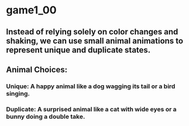 # game1_00

## Instead of relying solely on color changes and shaking, we can use small animal animations to represent unique and duplicate states.

## Animal Choices:

### Unique: A happy animal like a dog wagging its tail or a bird singing.
### Duplicate: A surprised animal like a cat with wide eyes or a bunny doing a double take.